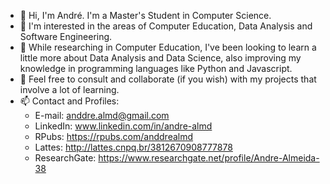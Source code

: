 - 👋 Hi, I'm André. I'm a Master's Student in Computer Science.
- 👀 I'm interested in the areas of Computer Education, Data Analysis and Software Engineering. 
- 🌱 While researching in Computer Education, I've been looking to learn a little more about Data Analysis and Data Science, also improving my knowledge in programming languages like Python and Javascript.
- 💬 Feel free to consult and collaborate (if you wish) with my projects that involve a lot of learning.
- 📫 Contact and Profiles:
  - E-mail: anddre.almd@gmail.com
  - LinkedIn: www.linkedin.com/in/andre-almd
  - RPubs: https://rpubs.com/anddrealmd
  - Lattes: http://lattes.cnpq.br/3812670908777878
  - ResearchGate: https://www.researchgate.net/profile/Andre-Almeida-38


<!---
almdanddre/almdanddre is a ✨ special ✨ repository because its `README.md` (this file) appears on your GitHub profile.
You can click the Preview link to take a look at your changes.
--->
